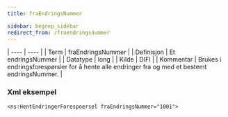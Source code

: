 ```yaml
---
title: fraEndringsNummer

sidebar: begrep_sidebar
redirect_from: /fraendringsnummer
---
```


| ---- | ---- |
| Term | fraEndringsNummer |
| Definisjon | Et endringsNummer |
| Datatype | long |
| Kilde | DIFI |
| Kommentar | Brukes i endringsforespørsler for å hente alle endringer fra og med et bestemt endringsNummer. | 


### Xml eksempel

```
<ns:HentEndringerForespoersel fraEndringsNummer="1001">
```
